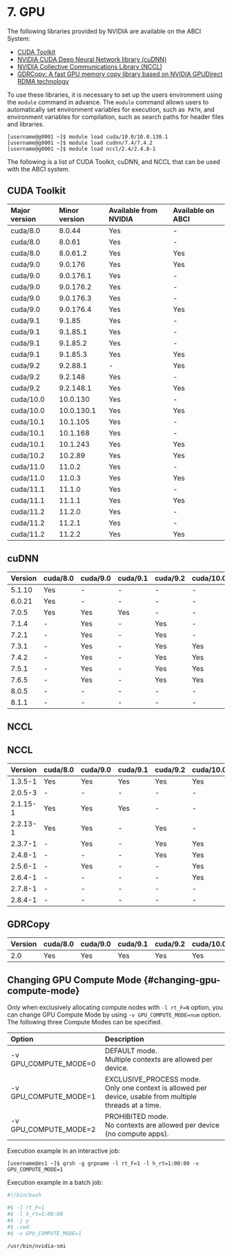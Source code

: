 # 7. GPU

The following libraries provided by NVIDIA are available on the ABCI System:

* [CUDA Toolkit](https://developer.nvidia.com/cuda-toolkit)
* [NVIDIA CUDA Deep Neural Network library (cuDNN)](https://developer.nvidia.com/cudnn)
* [NVIDIA Collective Communications Library (NCCL)](https://developer.nvidia.com/nccl)
* [GDRCopy: A fast GPU memory copy library based on NVIDIA GPUDirect RDMA technology](https://github.com/NVIDIA/gdrcopy)

To use these libraries, it is necessary to set up the users environment using the `module` command in advance. The `module` command allows users to automatically set environment variables for execution, such as` PATH`, and environment variables for compilation, such as search paths for header files and libraries.

```
[username@g0001 ~]$ module load cuda/10.0/10.0.130.1
[username@g0001 ~]$ module load cudnn/7.4/7.4.2
[username@g0001 ~]$ module load nccl/2.4/2.4.8-1
```

The following is a list of CUDA Toolkit, cuDNN, and NCCL that can be used with the ABCI system.

## CUDA Toolkit

<!--
| Major version | Minor version | Available from NVIDIA | Installed on ABCI | Provided with `module` |
|:--|:--|:--|:--|:--|
| cuda/8.0  | 8.0.44     | Yes | -   | -   |
| cuda/8.0  | 8.0.61     | Yes | -   | -   |
| cuda/8.0  | 8.0.61.2   | Yes | Yes | Yes |
| cuda/9.0  | 9.0.176    | Yes | Yes | Yes |
| cuda/9.0  | 9.0.176.1  | Yes | Yes | -   |
| cuda/9.0  | 9.0.176.2  | Yes | Yes | -   |
| cuda/9.0  | 9.0.176.3  | Yes | Yes | -   |
| cuda/9.0  | 9.0.176.4  | Yes | Yes | Yes |
| cuda/9.1  | 9.1.85     | Yes | -   | -   |
| cuda/9.1  | 9.1.85.1   | Yes | -   | -   |
| cuda/9.1  | 9.1.85.2   | Yes | -   | -   |
| cuda/9.1  | 9.1.85.3   | Yes | Yes | Yes |
| cuda/9.2  | 9.2.88.1   | -   | Yes | Yes |
| cuda/9.2  | 9.2.148    | Yes | Yes | -   |
| cuda/9.2  | 9.2.148.1  | Yes | Yes | Yes |
| cuda/10.0 | 10.0.130   | Yes | Yes | -   |
| cuda/10.0 | 10.0.130.1 | Yes | Yes | Yes |
| cuda/10.1 | 10.1.105   | Yes | -   | -   |
| cuda/10.1 | 10.1.168   | Yes | Yes | -   |
| cuda/10.1 | 10.1.243   | Yes | Yes | Yes |
| cuda/10.2 | 10.2.89    | Yes | Yes | Yes |
| cuda/11.0 | 11.0.2     | Yes | -   | -   |
| cuda/11.0 | 11.0.3     | Yes | Yes | Yes |
| cuda/11.1 | 11.1.0     | Yes | -   | -   |
| cuda/11.1 | 11.1.1     | Yes | Yes | Yes |
| cuda/11.2 | 11.2.0     | Yes | Yes | -   |
| cuda/11.2 | 11.2.1     | Yes | Yes | -   |
| cuda/11.2 | 11.2.2     | Yes | Yes | Yes |
-->

| Major version | Minor version | Available from NVIDIA | Available on ABCI |
|:--|:--|:--|:--|
| cuda/8.0 | 8.0.44      | Yes | -   |
| cuda/8.0 | 8.0.61      | Yes | -   |
| cuda/8.0 | 8.0.61.2    | Yes | Yes |
| cuda/9.0 | 9.0.176     | Yes | Yes |
| cuda/9.0 | 9.0.176.1   | Yes | -   |
| cuda/9.0 | 9.0.176.2   | Yes | -   |
| cuda/9.0 | 9.0.176.3   | Yes | -   |
| cuda/9.0 | 9.0.176.4   | Yes | Yes |
| cuda/9.1 | 9.1.85      | Yes | -   |
| cuda/9.1 | 9.1.85.1    | Yes | -   |
| cuda/9.1 | 9.1.85.2    | Yes | -   |
| cuda/9.1 | 9.1.85.3    | Yes | Yes |
| cuda/9.2 | 9.2.88.1    | -   | Yes |
| cuda/9.2 | 9.2.148     | Yes | -   |
| cuda/9.2 | 9.2.148.1   | Yes | Yes |
| cuda/10.0 | 10.0.130   | Yes | -   |
| cuda/10.0 | 10.0.130.1 | Yes | Yes |
| cuda/10.1 | 10.1.105   | Yes | -   |
| cuda/10.1 | 10.1.168   | Yes | -   |
| cuda/10.1 | 10.1.243   | Yes | Yes |
| cuda/10.2 | 10.2.89    | Yes | Yes |
| cuda/11.0 | 11.0.2     | Yes | -   |
| cuda/11.0 | 11.0.3     | Yes | Yes |
| cuda/11.1 | 11.1.0     | Yes | -   |
| cuda/11.1 | 11.1.1     | Yes | Yes |
| cuda/11.2 | 11.2.0     | Yes | -   |
| cuda/11.2 | 11.2.1     | Yes | -   |
| cuda/11.2 | 11.2.2     | Yes | Yes |

## cuDNN

<!--
| Version | cuda/8.0 | cuda/9.0 | cuda/9.1 | cuda/9.2 | cuda/10.0 | cuda/10.1 | cuda/10.2 | cuda/11.0 | cuda/11.1 | cuda/11.2 |
|:--|:--|:--|:--|:--|:--|:--|:--|:--|:--|:--|
| 5.1.10 | Yes | -   | -   | -   | -   | -   | -   | -   | -   | -   |
| 6.0.21 | Yes | -   | -   | -   | -   | -   | -   | -   | -   | -   |
| 7.0.5  | Yes | Yes | Yes | -   | -   | -   | -   | -   | -   | -   |
| 7.1.3  | Yes | Yes | Yes | -   | -   | -   | -   | -   | -   | -   |
| 7.1.4  | -   | Yes | -   | Yes | -   | -   | -   | -   | -   | -   |
| 7.2.1  | \*1 | Yes | -   | Yes | -   | -   | -   | -   | -   | -   |
| 7.3.0  | -   | \*1 | -   | -   | \*1 | -   | -   | -   | -   | -   |
| 7.3.1  | -   | Yes | -   | Yes | Yes | -   | -   | -   | -   | -   |
| 7.4.1  | -   | \*1 | -   | \*1 | \*1 | -   | -   | -   | -   | -   |
| 7.4.2  | -   | Yes | -   | Yes | Yes | -   | -   | -   | -   | -   |
| 7.5.0  | -   | \*1 | -   | \*1 | \*1 | \*1 | -   | -   | -   | -   |
| 7.5.1  | -   | Yes | -   | Yes | Yes | Yes | -   | -   | -   | -   |
| 7.6.0  | -   | \*1 | -   | \*1 | \*1 | \*1 | -   | -   | -   | -   |
| 7.6.1  | -   | \*1 | -   | \*1 | \*1 | \*1 | -   | -   | -   | -   |
| 7.6.2  | -   | \*1 | -   | \*1 | \*1 | \*1 | -   | -   | -   | -   |
| 7.6.3  | -   | \*1 | -   | \*1 | \*1 | \*1 | -   | -   | -   | -   |
| 7.6.4  | -   | \*1 | -   | \*1 | \*1 | \*1 | -   | -   | -   | -   |
| 7.6.5  | -   | Yes | -   | Yes | Yes | Yes | Yes | -   | -   | -   |
| 8.0.2  | -   | -   | -   | -   | -   | \*1 | \*1 | \*1 | -   | -   |
| 8.0.5  | -   | -   | -   | -   | -   | Yes | Yes | Yes | Yes | -   |
| 8.1.1  | -   | -   | -   | -   | -   | -   | Yes | Yes | Yes | Yes |

\*1 Installed, but modules are not provided
\*2 Installed, but not yet supported
-->

| Version | cuda/8.0 | cuda/9.0 | cuda/9.1 | cuda/9.2 | cuda/10.0 | cuda/10.1 | cuda/10.2 | cuda/11.0 | cuda/11.1 | cuda/11.2 |
|:--|:--|:--|:--|:--|:--|:--|:--|:--|:--|:--|
| 5.1.10 | Yes | -   | -   | -   | -   | -   | -   | -   | -   | -   |
| 6.0.21 | Yes | -   | -   | -   | -   | -   | -   | -   | -   | -   |
| 7.0.5  | Yes | Yes | Yes | -   | -   | -   | -   | -   | -   | -   |
| 7.1.4  | -   | Yes | -   | Yes | -   | -   | -   | -   | -   | -   |
| 7.2.1  | -   | Yes | -   | Yes | -   | -   | -   | -   | -   | -   |
| 7.3.1  | -   | Yes | -   | Yes | Yes | -   | -   | -   | -   | -   |
| 7.4.2  | -   | Yes | -   | Yes | Yes | -   | -   | -   | -   | -   |
| 7.5.1  | -   | Yes | -   | Yes | Yes | Yes | -   | -   | -   | -   |
| 7.6.5  | -   | Yes | -   | Yes | Yes | Yes | Yes | -   | -   | -   |
| 8.0.5  | -   | -   | -   | -   | -   | Yes | Yes | Yes | Yes | -   |
| 8.1.1  | -   | -   | -   | -   | -   | -   | Yes | Yes | Yes | Yes |

## NCCL

## NCCL

<!--
| Version | cuda/8.0 | cuda/9.0 | cuda/9.1 | cuda/9.2 | cuda/10.0 | cuda/10.1 | cuda/10.2 | cuda/11.0 | cuda/11.1 | cuda/11.2 |
|:--|:--|:--|:--|:--|:--|:--|:--|:--|:--|:--|
| 1.3.5-1  | Yes | Yes | Yes | Yes | Yes | -   | -   | -   | -   | -   |
| 2.0.5-3  | \*1 | \*1 | -   | -   | -   | -   | -   | -   | -   | -   |
| 2.1.15-1 | Yes | Yes | Yes | -   | -   | -   | -   | -   | -   | -   |
| 2.2.12-1 | \*1 | \*1 | -   | \*1 | -   | -   | -   | -   | -   | -   |
| 2.2.13-1 | Yes | Yes | -   | Yes | -   | -   | -   | -   | -   | -   |
| 2.3.4-1  | -   | \*1 | -   | \*1 | \*1 | -   | -   | -   | -   | -   |
| 2.3.5-2  | -   | \*1 | -   | \*1 | \*1 | -   | -   | -   | -   | -   |
| 2.3.7-1  | -   | Yes | -   | Yes | Yes | -   | -   | -   | -   | -   |
| 2.4.2-1  | -   | -   | -   | \*1 | \*1 | \*1 | -   | -   | -   | -   |
| 2.4.7-1  | -   | -   | -   | \*1 | \*1 | \*1 | -   | -   | -   | -   |
| 2.4.8-1  | -   | -   | -   | Yes | Yes | Yes | -   | -   | -   | -   |
| 2.5.6-1  | -   | Yes | -   | -   | Yes | Yes | Yes | -   | -   | -   |
| 2.6.4-1  | -   | -   | -   | -   | Yes | Yes | Yes | -   | -   | -   |
| 2.7.8-1  | -   | -   | -   | -   | -   | Yes | Yes | Yes | Yes | -   |
| 2.8.3-1  | -   | -   | -   | -   | -   | \*1 | \*1 | \*1 | \*1 | \*1 |
| 2.8.4-1  | -   | -   | -   | -   | -   | Yes | Yes | Yes | Yes | Yes |

\*1 Installed, but modules are not provided
\*2 Installed, but not yet supported
-->

| Version | cuda/8.0 | cuda/9.0 | cuda/9.1 | cuda/9.2 | cuda/10.0 | cuda/10.1 | cuda/10.2 | cuda/11.0 | cuda/11.1 | cuda/11.2 |
|:--|:--|:--|:--|:--|:--|:--|:--|:--|:--|:--|
| 1.3.5-1  | Yes | Yes | Yes | Yes | Yes | -   | -   | -   | -   | -   |
| 2.0.5-3  | -   | -   | -   | -   | -   | -   | -   | -   | -   | -   |
| 2.1.15-1 | Yes | Yes | Yes | -   | -   | -   | -   | -   | -   | -   |
| 2.2.13-1 | Yes | Yes | -   | Yes | -   | -   | -   | -   | -   | -   |
| 2.3.7-1  | -   | Yes | -   | Yes | Yes | -   | -   | -   | -   | -   |
| 2.4.8-1  | -   | -   | -   | Yes | Yes | Yes | -   | -   | -   | -   |
| 2.5.6-1  | -   | Yes | -   | -   | Yes | Yes | Yes | -   | -   | -   |
| 2.6.4-1  | -   | -   | -   | -   | Yes | Yes | Yes | -   | -   | -   |
| 2.7.8-1  | -   | -   | -   | -   | -   | Yes | Yes | Yes | Yes | -   |
| 2.8.4-1  | -   | -   | -   | -   | -   | -   | Yes | Yes | Yes | Yes |

## GDRCopy

| Version | cuda/8.0 | cuda/9.0 | cuda/9.1 | cuda/9.2 | cuda/10.0 | cuda/10.1 | cuda/10.2 | cuda/11.0 | cuda/11.1 | cuda/11.2 |
|:--|:--|:--|:--|:--|:--|:--|:--|:--|:--|:--|
| 2.0 | Yes | Yes | Yes | Yes | Yes | Yes | Yes | Yes | Yes | Yes |

## Changing GPU Compute Mode {#changing-gpu-compute-mode}

Only when exclusively allocating compute nodes with `-l rt_F=N` option, you can change GPU Compute Mode by using `-v GPU_COMPUTE_MODE=num` option. The following three Compute Modes can be specified.

| Option | Description |
|:--|:--|
|-v GPU\_COMPUTE\_MODE=0 | DEFAULT mode.<br>Multiple contexts are allowed per device. |
|-v GPU\_COMPUTE\_MODE=1 | EXCLUSIVE\_PROCESS mode.<br>Only one context is allowed per device, usable from multiple threads at a time. |
|-v GPU\_COMPUTE\_MODE=2 | PROHIBITED mode.<br>No contexts are allowed per device (no compute apps). |

Execution example in an interactive job:

```
[username@es1 ~]$ qrsh -g grpname -l rt_F=1 -l h_rt=1:00:00 -v GPU_COMPUTE_MODE=1
```

Execution example in a batch job:

```bash
#!/bin/bash

#$ -l rt_F=1
#$ -l h_rt=1:00:00
#$ -j y
#$ -cwd
#$ -v GPU_COMPUTE_MODE=1

/usr/bin/nvidia-smi
```
